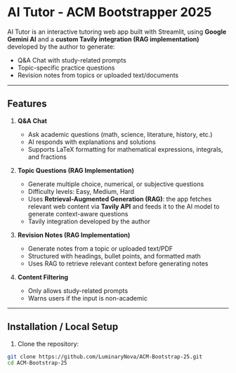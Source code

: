 # AI Tutor - ACM Bootstrapper 2025

AI Tutor is an interactive tutoring web app built with Streamlit, using **Google Gemini AI** and a **custom Tavily integration (RAG implementation)** developed by the author to generate:

- Q&A Chat with study-related prompts
- Topic-specific practice questions
- Revision notes from topics or uploaded text/documents

---

## Features

1. **Q&A Chat**  
   - Ask academic questions (math, science, literature, history, etc.)  
   - AI responds with explanations and solutions  
   - Supports LaTeX formatting for mathematical expressions, integrals, and fractions

2. **Topic Questions (RAG Implementation)**  
   - Generate multiple choice, numerical, or subjective questions  
   - Difficulty levels: Easy, Medium, Hard  
   - Uses **Retrieval-Augmented Generation (RAG)**: the app fetches relevant web content via **Tavily API** and feeds it to the AI model to generate context-aware questions  
   - Tavily integration developed by the author

3. **Revision Notes (RAG Implementation)**  
   - Generate notes from a topic or uploaded text/PDF  
   - Structured with headings, bullet points, and formatted math  
   - Uses RAG to retrieve relevant context before generating notes

4. **Content Filtering**  
   - Only allows study-related prompts  
   - Warns users if the input is non-academic

---

## Installation / Local Setup

1. Clone the repository:

```bash
git clone https://github.com/LuminaryNova/ACM-Bootstrap-25.git
cd ACM-Bootstrap-25

